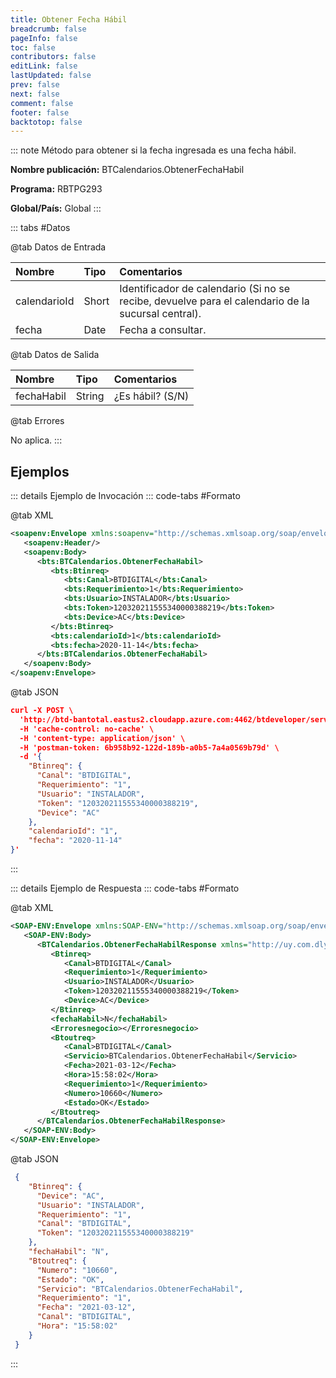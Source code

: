 ```yaml
---
title: Obtener Fecha Hábil
breadcrumb: false
pageInfo: false
toc: false
contributors: false
editLink: false
lastUpdated: false
prev: false
next: false
comment: false
footer: false
backtotop: false
---
```


<!-- ABRE DATOS DEL MÉTODO -->
::: note Método para obtener si la fecha ingresada es una fecha hábil.

**Nombre publicación:** BTCalendarios.ObtenerFechaHabil

**Programa:** RBTPG293

**Global/País:** Global
:::
<!-- CIERRA DATOS DEL MÉTODO -->

<!-- ABRE TABLA DE DATOS -->
::: tabs #Datos 

@tab Datos de Entrada

Nombre | Tipo | Comentarios
:--------- | :--------- | :---------
calendarioId | Short | Identificador de calendario (Si no se recibe, devuelve para el calendario de la sucursal central).
fecha | Date | Fecha a consultar.

@tab Datos de Salida

Nombre | Tipo | Comentarios
:--------- | :----------- | :-----------
fechaHabil | String | ¿Es hábil? (S/N)

@tab Errores

No aplica.
::: 
<!-- CIERRA TABLA DE DATOS -->

## **Ejemplos**

<!-- ABRE EJEMPLO DE INVOCACIÓN -->
::: details Ejemplo de Invocación 
::: code-tabs #Formato

@tab XML
```xml
<soapenv:Envelope xmlns:soapenv="http://schemas.xmlsoap.org/soap/envelope/" xmlns:bts="http://uy.com.dlya.bantotal/BTSOA/">
   <soapenv:Header/>
   <soapenv:Body>
      <bts:BTCalendarios.ObtenerFechaHabil>
         <bts:Btinreq>
            <bts:Canal>BTDIGITAL</bts:Canal>
            <bts:Requerimiento>1</bts:Requerimiento>
            <bts:Usuario>INSTALADOR</bts:Usuario>
            <bts:Token>120320211555340000388219</bts:Token>
            <bts:Device>AC</bts:Device>
         </bts:Btinreq>
         <bts:calendarioId>1</bts:calendarioId>
         <bts:fecha>2020-11-14</bts:fecha>
      </bts:BTCalendarios.ObtenerFechaHabil>
   </soapenv:Body>
</soapenv:Envelope>
```

@tab JSON
```json
curl -X POST \
  'http://btd-bantotal.eastus2.cloudapp.azure.com:4462/btdeveloper/servlet/com.dlya.bantotal.odwsbt_BTCalendarios_v1?ObtenerFechaHabil' \
  -H 'cache-control: no-cache' \
  -H 'content-type: application/json' \
  -H 'postman-token: 6b958b92-122d-189b-a0b5-7a4a0569b79d' \
  -d '{
	"Btinreq": {
	  "Canal": "BTDIGITAL",
	  "Requerimiento": "1",
	  "Usuario": "INSTALADOR",
	  "Token": "120320211555340000388219",
	  "Device": "AC"
	},
	"calendarioId": "1",
	"fecha": "2020-11-14"
}'
```
:::
<!-- CIERRA EJEMPLO DE INVOCACIÓN -->

<!-- ABRE EJEMPLO DE RESPUESTA -->
::: details Ejemplo de Respuesta 
::: code-tabs #Formato

@tab XML
```xml
<SOAP-ENV:Envelope xmlns:SOAP-ENV="http://schemas.xmlsoap.org/soap/envelope/" xmlns:xsd="http://www.w3.org/2001/XMLSchema" xmlns:SOAP-ENC="http://schemas.xmlsoap.org/soap/encoding/" xmlns:xsi="http://www.w3.org/2001/XMLSchema-instance">
   <SOAP-ENV:Body>
      <BTCalendarios.ObtenerFechaHabilResponse xmlns="http://uy.com.dlya.bantotal/BTSOA/">
         <Btinreq>
            <Canal>BTDIGITAL</Canal>
            <Requerimiento>1</Requerimiento>
            <Usuario>INSTALADOR</Usuario>
            <Token>120320211555340000388219</Token>
            <Device>AC</Device>
         </Btinreq>
         <fechaHabil>N</fechaHabil>
         <Erroresnegocio></Erroresnegocio>
         <Btoutreq>
            <Canal>BTDIGITAL</Canal>
            <Servicio>BTCalendarios.ObtenerFechaHabil</Servicio>
            <Fecha>2021-03-12</Fecha>
            <Hora>15:58:02</Hora>
            <Requerimiento>1</Requerimiento>
            <Numero>10660</Numero>
            <Estado>OK</Estado>
         </Btoutreq>
      </BTCalendarios.ObtenerFechaHabilResponse>
   </SOAP-ENV:Body>
</SOAP-ENV:Envelope>
```

@tab JSON
```json
 { 
 	"Btinreq": { 
	  "Device": "AC", 
	  "Usuario": "INSTALADOR", 
	  "Requerimiento": "1", 
	  "Canal": "BTDIGITAL", 
	  "Token": "120320211555340000388219" 
	}, 
	"fechaHabil": "N", 
	"Btoutreq": { 
	  "Numero": "10660", 
	  "Estado": "OK", 
	  "Servicio": "BTCalendarios.ObtenerFechaHabil", 
	  "Requerimiento": "1", 
	  "Fecha": "2021-03-12", 
	  "Canal": "BTDIGITAL", 
	  "Hora": "15:58:02" 
	} 
 }
```
::: 
<!-- CIERRA EJEMPLO DE RESPUESTA -->